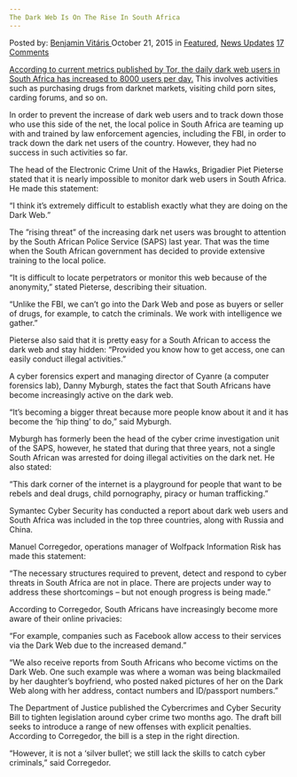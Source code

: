 ```yaml
---
The Dark Web Is On The Rise In South Africa
---
```

<article class="post-listing post-11822 post type-post status-publish format-standard has-post-thumbnail hentry category-deepdot-news category-news-updates tag-africa tag-dark tag-rise tag-south tag-web">
<div class="post-inner">
<span>Posted by: <a href="https://www.deepdotweb.com/author/benjaminvi/" title="">Benjamin Vitáris </a></span>
<span>October 21, 2015</span>
<span>in <a href="https://www.deepdotweb.com/category/deepdot-news/" rel="category tag">Featured</a>, <a href="https://www.deepdotweb.com/category/news-updates/" rel="category tag">News Updates</a></span>
<span><a href="https://www.deepdotweb.com/2015/10/21/the-dark-web-is-on-the-rise-in-south-africa/#comments">17 Comments</a></span>


<p><a href="http://www.iol.co.za/news/south-africa/dark-web-thriving-in-sa-1.1931641#.ViaUy37hAdW">According to current metrics published by Tor, the daily dark web users in South Africa has increased to 8000 users per day.</a> This involves activities such as purchasing drugs from darknet markets, visiting child porn sites, carding forums, and so on.</p>
<p>In order to prevent the increase of dark web users and to track down those who use this side of the net, the local police in South Africa are teaming up with and trained by law enforcement agencies, including the FBI, in order to track down the dark net users of the country. However, they had no success in such activities so far.</p>
<p>The head of the Electronic Crime Unit of the Hawks, Brigadier Piet Pieterse stated that it is nearly impossible to monitor dark web users in South Africa. He made this statement:</p>
<p>“I think it’s extremely difficult to establish exactly what they are doing on the Dark Web.”</p>
<p>The ”rising threat” of the increasing dark net users was brought to attention by the South African Police Service (SAPS) last year. That was the time when the South African government has decided to provide extensive training to the local police.</p>
<p>“It is difficult to locate perpetrators or monitor this web because of the anonymity,” stated Pieterse, describing their situation.</p>
<p>“Unlike the FBI, we can’t go into the Dark Web and pose as buyers or seller of drugs, for example, to catch the criminals. We work with intelligence we gather.”</p>
<p>Pieterse also said that it is pretty easy for a South African to access the dark web and stay hidden: “Provided you know how to get access, one can easily conduct illegal activities.”</p>
<p>A cyber forensics expert and managing director of Cyanre (a computer forensics lab), Danny Myburgh, states the fact that South Africans have become increasingly active on the dark web.</p>
<p>“It’s becoming a bigger threat because more people know about it and it has become the ‘hip thing’ to do,” said Myburgh.</p>
<p>Myburgh has formerly been the head of the cyber crime investigation unit of the SAPS, however, he stated that during that three years, not a single South African was arrested for doing illegal activities on the dark net. He also stated:</p>
<p>“This dark corner of the internet is a playground for people that want to be rebels and deal drugs, child pornography, piracy or human trafficking.”</p>
<p>Symantec Cyber Security has conducted a report about dark web users and South Africa was included in the top three countries, along with Russia and China.</p>
<p>Manuel Corregedor, operations manager of Wolfpack Information Risk has made this statement:</p>
<p>“The necessary structures required to prevent, detect and respond to cyber threats in South Africa are not in place. There are projects under way to address these shortcomings – but not enough progress is being made.”</p>
<p>According to Corregedor, South Africans have increasingly become more aware of their online privacies:</p>
<p>“For example, companies such as Facebook allow access to their services via the Dark Web due to the increased demand.”</p>
<p>“We also receive reports from South Africans who become victims on the Dark Web. One such example was where a woman was being blackmailed by her daughter’s boyfriend, who posted naked pictures of her on the Dark Web along with her address, contact numbers and ID/passport numbers.”</p>
<p>The Department of Justice published the Cybercrimes and Cyber Security Bill to tighten legislation around cyber crime two months ago. The draft bill seeks to introduce a range of new offenses with explicit penalties. According to Corregedor, the bill is a step in the right direction.</p>
<p>“However, it is not a ‘silver bullet’; we still lack the skills to catch cyber criminals,” said Corregedor.</p>
<p>&nbsp;</p>
</div>
<span style="display:none"><a href="https://www.deepdotweb.com/tag/africa/" rel="tag">africa</a> <a href="https://www.deepdotweb.com/tag/dark/" rel="tag">dark</a> <a href="https://www.deepdotweb.com/tag/rise/" rel="tag">rise</a> <a href="https://www.deepdotweb.com/tag/south/" rel="tag">south</a> <a href="https://www.deepdotweb.com/tag/web/" rel="tag">web</a></span> <span style="display:none" class="updated">2015-10-21</span>
<div style="display:none" class="vcard author" itemprop="author" itemscope itemtype="http://schema.org/Person"><strong class="fn" itemprop="name"><a href="https://www.deepdotweb.com/author/benjaminvi/" title="Posts by Benjamin Vitáris" rel="author">Benjamin Vitáris</a></strong></div>
</div>
</article>

